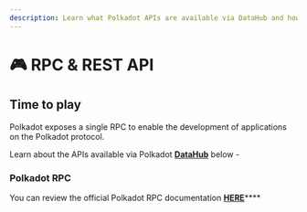 ```yaml
---
description: Learn what Polkadot APIs are available via DataHub and how to use them
---
```


# 🎮 RPC & REST API

## Time to play

Polkadot exposes a single RPC to enable the development of applications on the Polkadot protocol.

Learn about the APIs available via Polkadot [**DataHub**](https://datahub.figment.io/sign\_up?service=polkadot) below -&#x20;

### Polkadot RPC

You can review the official Polkadot RPC documentation [**HERE**](https://polkadot.js.org/docs/substrate/rpc/)****
